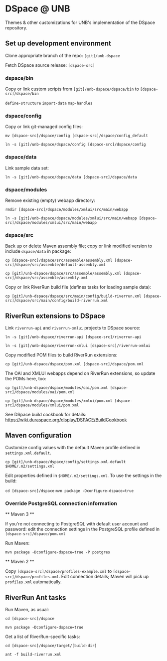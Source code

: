 # DSpace @ UNB

Themes & other customizations for UNB's implementation of the DSpace repository.

## Set up development environment

Clone appropriate branch of the repo: `[git]/unb-dspace`

Fetch DSpace source release: `[dspace-src]`

### dspace/bin 

Copy or link custom scripts from `[git]/unb-dspace/dspace/bin` to `[dspace-src]/dspace/bin`

`define-structure`
`import-data`
`map-handles`

### dspace/config

Copy or link git-managed config files:

`mv [dspace-src]/dspace/config [dspace-src]/dspace/config_default`

`ln -s [git]/unb-dspace/dspace/config [dspace-src]/dspace/config`

### dspace/data 

Link sample data set:

`ln -s [git]/unb-dspace/dspace/data [dspace-src]/dspace/data`

### dspace/modules 

Remove existing (empty) webapp directory:

`rmdir [dspace-src]/dspace/modules/xmlui/src/main/webapp`

`ln -s [git]/unb-dspace/dspace/modules/xmlui/src/main/webapp [dspace-src]/dspace/modules/xmlui/src/main/webapp`

### dspace/src 

Back up or delete Maven assembly file; copy or link modified version to include `dspace/data` in package:

`cp [dspace-src]/dspace/src/assemble/assembly.xml [dspace-src]/dspace/src/assemble/default-assembly.xml`
 
`cp [git]/unb-dspace/dspace/src/assemble/assembly.xml [dspace-src]/dspace/src/assemble/assembly.xml`

Copy or link RiverRun build file (defines tasks for loading sample data):

`cp [git]/unb-dspace/dspace/src/main/config/build-riverrun.xml [dspace-src]/dspace/src/main/config/build-riverrun.xml`

## RiverRun extensions to DSpace

Link `riverrun-api` and `riverrun-xmlui` projects to DSpace source:

`ln -s [git]/unb-dspace/riverrun-api [dspace-src]/riverrun-api`

`ln -s [git]/unb-dspace/riverrun-xmlui [dspace-src]/riverrun-xmlui`

Copy modified POM files to build RiverRun extensions:

`cp [git]/unb-dspace/dspace/pom.xml [dspace-src]/dspace/pom.xml`

The OAI and XMLUI webapps depend on RiverRun extensions, so update the POMs here, too:

`cp [git]/unb-dspace/dspace/modules/oai/pom.xml [dspace-src]/dspace/modules/oai/pom.xml`

`cp [git]/unb-dspace/dspace/modules/xmlui/pom.xml [dspace-src]/dspace/modules/xmlui/pom.xml`

See DSpace build cookbook for details: https://wiki.duraspace.org/display/DSPACE/BuildCookbook

## Maven configuration

Customize config values with the default Maven profile defined in `settings.xml.default`.  

`cp [git]/unb-dspace/dspace/config/settings.xml.default $HOME/.m2/settings.xml`

Edit properties defined in `$HOME/.m2/settings.xml`.  To use the settings in the build:

`cd [dspace-src]/dspace`
`mvn package -Dconfigure-dspace=true`

### Override PostgreSQL connection information

** Maven 3 **

If you're not connecting to PostgreSQL with default user account and password: edit the connection settings in the PostgreSQL profile defined in `[dspace-src]/dspace/pom.xml`

Run Maven:

`mvn package -Dconfigure-dspace=true -P postgres`

** Maven 2 **

Copy `[dspace-src]/dspace/profiles-example.xml` to `[dspace-src]/dspace/profiles.xml`.  Edit connection details; Maven will pick up `profiles.xml` automatically.

## RiverRun Ant tasks

Run Maven, as usual:

`cd [dspace-src]/dspace`

`mvn package -Dconfigure-dspace=true`

Get a list of RiverRun-specific tasks:

`cd [dspace-src]/dspace/target/[build-dir]`

`ant -f build-riverrun.xml`
